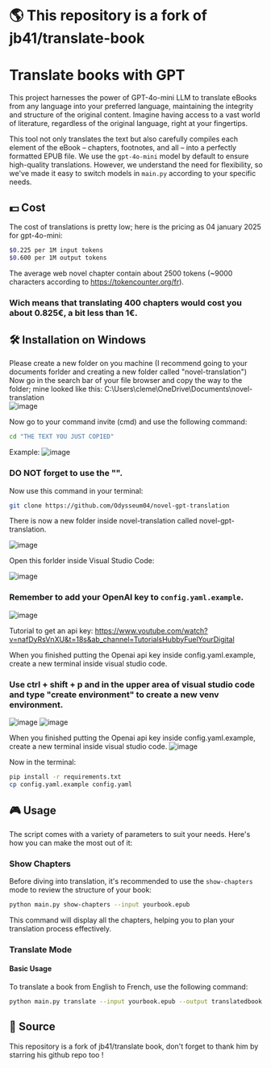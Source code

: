 # 🌎 This repository is a fork of jb41/translate-book

# Translate books with GPT

This project harnesses the power of GPT-4o-mini LLM to translate eBooks from any language into your preferred language, maintaining the integrity and structure of the original content. Imagine having access to a vast world of literature, regardless of the original language, right at your fingertips.

This tool not only translates the text but also carefully compiles each element of the eBook – chapters, footnotes, and all – into a perfectly formatted EPUB file. We use the `gpt-4o-mini` model by default to ensure high-quality translations. However, we understand the need for flexibility, so we've made it easy to switch models in `main.py` according to your specific needs.


## 💵 Cost

The cost of translations is pretty low; here is the pricing as 04 january 2025 for gpt-4o-mini:

```bash
$0.225 per 1M input tokens
$0.600 per 1M output tokens
```


The average web novel chapter contain about 2500 tokens (~9000 characters according to https://tokencounter.org/fr). 
### Wich means that translating 400 chapters would cost you about 0.825€, a bit less than 1€.


## 🛠️ Installation on Windows

Please create a new folder on you machine (I recommend going to your documents forlder and creating a new folder called "novel-translation")
Now go in the search bar of your file browser and copy the way to the folder;
mine looked like this: C:\Users\cleme\OneDrive\Documents\novel-translation\
![image](https://github.com/user-attachments/assets/c8a055d3-40c8-40eb-bf75-142e3ef80924)


Now go to your command invite (cmd) and use the following command:

```bash
cd "THE TEXT YOU JUST COPIED"
```


Example: ![image](https://github.com/user-attachments/assets/df074010-a5b2-4d40-9aca-6661654a6919)


### DO NOT forget to use the "".


Now use this command in your terminal:

```bash
git clone https://github.com/Odysseum04/novel-gpt-translation
```


There is now a new folder inside novel-translation called novel-gpt-translation.


![image](https://github.com/user-attachments/assets/c376eb2d-74ed-4c53-a2af-7b10af2b5dbb)


Open this forlder inside Visual Studio Code:


![image](https://github.com/user-attachments/assets/6ed0c2a4-75b9-4eaf-8849-1f6831c10a7f)




### Remember to add your OpenAI key to `config.yaml.example`.
![image](https://github.com/user-attachments/assets/9d2120b2-56bd-48b0-9e01-5847b9781960)


Tutorial to get an api key:
https://www.youtube.com/watch?v=nafDyRsVnXU&t=18s&ab_channel=TutorialsHubbyFuelYourDigital


When you finished putting the Openai api key inside config.yaml.example, create a new terminal inside visual studio code.


### Use ctrl + shift + p and in the upper area of visual studio code and type "create environment" to create a new venv environment.
![image](https://github.com/user-attachments/assets/a119c64b-3313-4bce-a644-8932e49f637a)
![image](https://github.com/user-attachments/assets/6ac17cf3-8b21-4c80-b61c-8749b0ba6b79)


When you finished putting the Openai api key inside config.yaml.example, create a new terminal inside visual studio code.
![image](https://github.com/user-attachments/assets/a09763a7-115b-4782-b24b-c630d5e8d3f4)


Now in the terminal:
```bash
pip install -r requirements.txt
cp config.yaml.example config.yaml
```


## 🎮 Usage

The script comes with a variety of parameters to suit your needs. Here's how you can make the most out of it:

### Show Chapters

Before diving into translation, it's recommended to use the `show-chapters` mode to review the structure of your book:

```bash
python main.py show-chapters --input yourbook.epub
```

This command will display all the chapters, helping you to plan your translation process effectively.

### Translate Mode

#### Basic Usage

To translate a book from English to French, use the following command:

```bash
python main.py translate --input yourbook.epub --output translatedbook.epub --config config.yaml --from-chapter 13 --to-chapter 37 --from-lang EN --to-lang FR
```




## 🤝 Source
This repository is a fork of jb41/translate book, don't forget to thank him by starring his github repo too !
